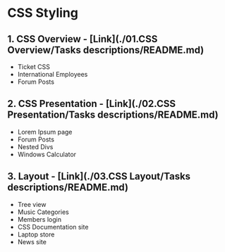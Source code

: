 # CSS Styling

## 1. CSS Overview - [Link](./01.CSS Overview/Tasks descriptions/README.md)
- Ticket CSS
- International Employees
- Forum Posts
## 2. CSS Presentation - [Link](./02.CSS Presentation/Tasks descriptions/README.md)
- Lorem Ipsum page
- Forum Posts
- Nested Divs
- Windows Calculator
## 3. Layout - [Link](./03.CSS Layout/Tasks descriptions/README.md)
- Tree view
- Music Categories
- Members login
- CSS Documentation site
- Laptop store
- News site
